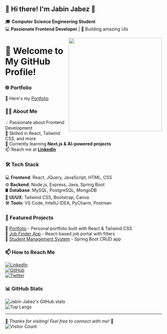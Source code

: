## 👋 Hi there! I'm **Jabin Jabez** 🚀

🎓 **Computer Science Engineering Student**  
💻 **Passionate Frontend Developer** | 🚀 Building amazing UIs  

<img align="right" src="https://media1.giphy.com/media/VTtANKl0beDFQRLDTh/giphy.gif" width="300"/>

# 🚀 Welcome to My GitHub Profile!  

### 🌐 Portfolio  
🚀 Here's my [Portfolio](https://jabinjabez-portfolio.netlify.app/)  

### 👨‍💻 About Me  
💡 Passionate about Frontend Development  
📌 Skilled in React, Tailwind CSS, and more  
🌱 Currently learning **Next.js & AI-powered projects**  
📫 Reach me at **[LinkedIn](https://www.linkedin.com/in/jabinjabez/)**  

### 🛠 Tech Stack  
💻 **Frontend**: React, JQuery, JavaScript, HTML, CSS  
⚙️ **Backend**: Node.js, Express, Java, Spring Boot  
🛢 **Database**: MySQL, PostgreSQL, MongoDB  
🎨 **UI/UX**: Tailwind CSS, Bootstrap, Canva  
🛠 **Tools**: VS Code, IntelliJ IDEA, PyCharm, Postman  

### 📌 Featured Projects  
🔹 [Portfolio](https://github.com/JabinJabez/Portfolio-animated) - Personal portfolio built with React & Tailwind CSS  
🔹 [Job Finder App](https://github.com/JabinJabez/job-portal) - React-based job portal with filters  
🔹 [Student Management System](https://github.com/JabinJabez/student-database-management) - Spring Boot CRUD app  


### 📫 How to Reach Me  
[![LinkedIn](https://img.shields.io/badge/LinkedIn-0077B5?style=for-the-badge&logo=linkedin&logoColor=white)](https://www.linkedin.com/in/jabinjabez/)  
[![GitHub](https://img.shields.io/badge/GitHub-181717?style=for-the-badge&logo=github&logoColor=white)](https://github.com/JabinJabez)  
[![Twitter](https://img.shields.io/badge/Twitter-1DA1F2?style=for-the-badge&logo=twitter&logoColor=white)](https://x.com/JabinJabez)  


### 📊 GitHub Stats  
![Jabin Jabez's GitHub stats](https://github-readme-stats.vercel.app/api?username=JabinJabez&show_icons=true&theme=radical)  
![Top Langs](https://github-readme-stats.vercel.app/api/top-langs/?username=JabinJabez&layout=compact&theme=radical)

---
🌟 *Thanks for visiting! Feel free to connect with me!* 🤝  
![Visitor Count](https://komarev.com/ghpvc/?username=JabinJabez&color=blue)
